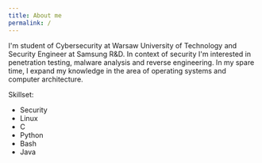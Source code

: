 ```yaml
---
title: About me
permalink: /
---
```


I'm student of Cybersecurity at Warsaw University of Technology and Security Engineer at Samsung R&D. In context of security I'm interested in penetration testing, malware analysis and reverse engineering. In my spare time, I expand my knowledge in the area of operating systems and computer architecture.

Skillset:
* Security
* Linux
* C
* Python
* Bash
* Java
  



